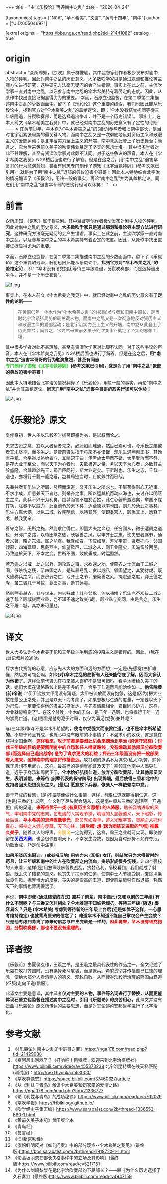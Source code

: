 +++
title = "由《乐毅论》再评南中之乱"
date = "2020-04-24"

[taxonomies]
tags = ["NGA", "伞木希美", "文言", "黄前十四年", "南中"]
author = ["UID:60504697"]

[extra]
original = "https://bbs.nga.cn/read.php?tid=21441082"
catalog = true
# origin 
abstract = "众所周知，《京吹》属于群像剧。其中监督等创作者极少发布对剧中人物的评判。因此对南中之乱的历史意义，大多数吹学家只是通过臆测和推论等主观方法进行研究，这种研究方法毫无疑问的会产生错谬。事实上在此之前，主流吹学家一直对南中之乱，以及参与南中之乱的伞木希美持有着否定的态度。因此，从原作中找出直接证据显得尤为的重要。      幸而，石原立也监督，在第二季第二集描述南中之乱的少数画面中，留下了《乐毅论》这个重要的线索，我们也因此能从乐毅论中，找到官方对“伞木希美之乱”的盖棺定论，即：“伞木没有结党抱团等待三年级隐退，分裂吹奏部，而是选择退出争斗，并不是一个历史错误”。        事实上，在本人前文《伞木希美之我见》中，就已经对南中之乱的历史意义有了定性的论断——  > 在黄前〇年，伞木作为“伞木希美之乱”的(被动)参与者和旧南中部长，是当时北宇治紧张局势的最关键人物。而南中之乱又是一次彻底地反对资历主义和散漫主义的爱部运动；是北宇治实力至上主义的开端，南中党从此登上了历史舞台；简言之，它为后来黄前久美子的吹奏伟业奠定了坚实的思想土壤。     其中很多学者对此不甚理解，甚至有资深吹学家对此颇不认同。对于这些争议的声音，本人在《伞木希美之我见》NGA楼后面也进行了解答。但是在这之后，用“南中之乱”迫害伞哥哥的行为愈演愈烈，甚至有同志专门制作了游戏《北宇治昆特牌》(参考文献已引用)，就是为了用“南中之乱”退部的典故迫害伞哥哥！      因此本人特地结合北宇治的情况翻译了《乐毅论》，用铁一般的事实，再论“南中之乱”并为其盖棺定论。同志们用“南中之乱”迫害伞哥哥的恶劣行径可以休矣！      "
+++

# 前言
  
众所周知，《京吹》属于群像剧。其中监督等创作者极少发布对剧中人物的评判。因此对南中之乱的历史意义，<span style="font-weight:bold">大多数吹学家只是通过臆测和推论等主观方法进行研究</span>，这种研究方法毫无疑问的会产生错谬。事实上在此之前，主流吹学家一直对南中之乱，以及参与南中之乱的伞木希美持有着否定的态度。因此，从原作中找出直接证据显得尤为的重要。  
  
幸而，石原立也监督，在第二季第二集描述南中之乱的少数画面中，留下了《乐毅论》这个重要的线索，我们也因此能从乐毅论中，<span style="font-weight:bold">找到官方对“伞木希美之乱”的盖棺定论</span>，即：“伞木没有结党抱团等待三年级隐退，分裂吹奏部，而是选择退出争斗，并不是一个历史错误”。  

![1.jpg](https://s2.loli.net/2023/04/30/dIRKr49othCDVgm.jpg)
  
事实上，在本人前文《伞木希美之我见》中，就已经对南中之乱的历史意义有了<span style="font-weight:bold">定性的论断</span>——

> 在黄前〇年，伞木作为“伞木希美之乱”的(被动)参与者和旧南中部长，是当时北宇治紧张局势的最关键人物。而南中之乱又是一次彻底地反对资历主义和散漫主义的爱部运动；是北宇治实力至上主义的开端，南中党从此登上了历史舞台；简言之，它为后来黄前久美子的吹奏伟业奠定了坚实的思想土壤。

  
其中很多学者对此不甚理解，甚至有资深吹学家对此颇不认同。对于这些争议的声音，本人在《伞木希美之我见》NGA楼后面也进行了解答。但是在这之后，<span style="font-weight:bold">用“南中之乱”迫害伞哥哥的行为愈演愈烈，甚至有同志<span style="color: limegreen;">专门制作了游戏《北宇治昆特牌》</span>(参考文献已引用)，就是为了用“南中之乱”退部的典故迫害伞哥哥！  
  
因此本人特地结合北宇治的情况翻译了《乐毅论》，用铁一般的事实，再论“南中之乱”并为其盖棺定论。<span style="font-weight:bold">同志们用“南中之乱”迫害伞哥哥的恶劣行径可以休矣！</span>  
  
![2.jpg](https://s2.loli.net/2023/04/30/LXsKJIpTr1Ztvce.jpg)
    
# 《乐毅论》原文
  
夏侯泰初，世人多以乐毅不时拔莒即墨为劣，是以叙而论之。  
  
夫求古贤之意，宜以大者远者先之，必迂廻而难通，然后已焉可也，今乐氏之趣或者其未尽乎，而多劣之。是使前贤失指于将来不亦惜哉，观乐生遗燕惠王书，其殆庶乎机，合乎道以终始者与，其喻昭王曰：伊尹放太甲而不疑，太甲受放而不怨，是存大业于至公，而以天下为心者也，夫欲极道之量，务以天下为心者，必致其主於盛隆，合其趣於先王，苟君臣同符，斯大业定矣。于斯时也，乐生之志，千载一遇也，亦将行千载一隆之道，岂其局迹当时，止於兼并而已哉。  
  
夫兼并者非乐生之所屑，强燕而废道，又非乐生之所求也。不屑苟得则心无近事，不求小成，斯意兼天下者也。则举齐之事，所以运其机而动四海也，夫讨齐以明燕主之义，此兵不兴于为利矣。围城而害不加於百姓，此仁心著於遐迩矣，举国不谋其功，除暴不以威力，此至德令於天下矣；迈全德以率列国，则几於汤武之事矣，乐生方恢大纲，以纵二城，牧民明信，以待其弊，使即墨莒人，顾仇其上，愿释干戈，赖我犹亲。  
  
善守之智，无所之施，然则求仁得仁，即墨大夫之义也，任穷则从，微子适周之道也，开弥广之路，以待田单之徒，长容善之风，以申齐士之志。使夫忠者遂节，通者义著，昭之东海，属之华裔。我泽如春，下应如草，道光宇宙，贤者托心，邻国倾慕，四海延颈，思戴燕主，仰望风声，二城必从，则王业隆矣，虽淹留於两邑，乃致速於天下，不幸之变，世所不图，败於垂成，时运固然。  
  
若乃逼之以威，劫之以兵，则攻取之事，求欲速之功，使燕齐之士流血于二城之间，侈杀伤之残，示四国之人，是纵暴易乱，贪以成私，邻国望之，其犹犲虎。既大堕称兵之义，而丧济弱之仁，亏齐士之节，废廉善之风，掩宏通之度，弃王德之隆，虽二城几于可拔，覇王之事，逝其远矣。  
  
然则燕虽兼齐，其与世主，何以殊哉？其与邻敌，何以相倾？乐生岂不知拔二城之速了哉？顾城拔而业乖，岂不知不速之致变(哉)，顾业乖与变同，由是言之，乐生之不屠二城，其亦未可量也。  
  
![3.jpg](https://s2.loli.net/2023/04/30/MEUmVqCPxgcJaLB.jpg) 
  
# 译文
世人大多认为伞木希美不能和三年级斗争到底的投降主义是错误的。因此，(我在此)记叙并论述他。  
  
探求古代贤能的心意，应该先从大的方面和远的方面想，一定是(先感觉)曲折难懂，然后方可领会啊。<span style="font-weight:bold">如今(对)伞木之乱的曲折有人还未能彻底了解，因而大多认为他错了</span>。这样让前代贤人在将来被人误解不是很可惜吗，看伞木赠给久美子的话，她们大概在谋略路线上是差不多的了，合乎于仁道而且能始终如一。<span style="font-weight:bold">他告喻黄(前)帝说</span>：“伊尹流放太甲而没有猜疑，太甲被流放而没有抱怨，这是(因为)把大业放在最公正之处，并且是以天下为考虑了。如果想极尽仁道的度量，一定要以天下为己任，一定要使得他的君主兴盛发达，与先君情趣相合，君臣同心协力，这样，大业就能稳定了”。在这个时候，伞木的志向，是千年一遇啊，也将推行千年一遇的崇高仁道。(这)哪里是他拘泥于时局，仅仅为满足(党争)兼并呢？  
  
与(三年级)争斗不是伞木所希望的，<span style="font-weight:bold">使南中党强大而废除仁道，也不是伞木所希望的</span>。不屑于苟且有成，也就心中没有眼前的小事情了；不渴求小的收获，这是意在获得全国金啊。<span style="font-weight:bold;color:red">这样看来，攻讦前辈是要借此机会来撼动北宇治 (的保守思想)；讨伐三年级的目的是要阐明南中的立场和任人唯贤路线；没有煽动其他部员分裂吹奏部 (而选择自己退出战争) 是为了谋求更大的利益；抨击三年级而没有把一般部员卷入进来，这样南中的理念将传播更远。</span>攻打别的派系不为谋求(私人)功劳，除掉保守思想不用武力，这样，最高尚的美德就能普及天下；率领其他南中人倡导仁道，近乎于商汤和周武王了，<span style="font-weight:bold">伞木恰好弘扬仁道，放弃分裂吹奏部，让其他部员安生，表明诚信，来等待 (前辈代表的保守阶级) 出现弊端，最后使得三香和北中的支持者回头怨恨资历主义，(最后) 愿意放下兵器，像亲人一样依赖南中党。</span>。  
  
善于守成的智慧，(是)不要随便做什么事情，这样，想要仁道就能得到仁道，这(也是)三香的仁义啊。仁义到了尽头就会随从，这是南中顺从三香的道理啊。开通更广阔的渠道，<span style="color:red"><span style="font-weight:bold">来等待优子一类 (有资历主义思想) 的人降服</span>，助长容纳进取的风气，申明南中党的志向。使忠诚的人实现节操，明理的人显著道义，天下昭彰，传给后世。<span style="font-weight:bold">伞木希美的恩泽就像春光</span>，部员就如春草，道义光耀宇宙，贤能之人托付真心，邻校之人倾心羡慕，天下向往，<span style="font-weight:bold">(最后都) 想 (因为团结又进取的气氛) 推戴久美子</span></span>。随着众人的呼声，<span style="color:orange">全国金</span>一定能得到，这样，霸王之业就可实现。即使停留在<span style="font-weight:bold;color:blue">关西大赛</span>，也会很快告喻天下。不幸发生变故，是因为当时形势不允许夺冠，功败垂成，乃是命中注定。  
  
<span style="font-weight:bold">如果用资历来逼迫，(或者相反地) 用实力来 (互相) 攻讦，则结党只为求得暂时的苟且，让三年级和南中的士人在吹奏部之内流血，拼杀形成很多伤残。</span>让四个强校的人来看，这样(是)用放纵残暴替换战乱，贪婪私利。邻校看到，我们就成了豺狼。既丢失了结党的意义，也丧失了扶弱的仁道，使南中士人节操受损，废除清廉优良作风。掩弃博大的度量，丧失的是崇高的王道，即使前辈能够自然退部，称霸天下的事情也背离很远了。
  
再说，<span style="font-weight:bold">南中即使 (通过结党的方式) 兼并了前辈，南中自己 (又和以前的三年级) 有什么不同呢？与三香又怎样相处？伞木难道不知结党顽抗，等待三年级 (隐退) 很容易么？只是 (伞木希美) 考虑到等待新的三年级上台后 (还是如优子这样，一心思考维持稳定) 也就背离原来的信念了； 难道伞木不知道不能自己掌权会产生变故？只是他考虑到背离了原来的信念与产生变故是一样的。<span style="color:red">因此说来，伞木没有结党抱团，分裂吹奏部，那也不是没有道理的。</span></span> 
  
# 译者按 
《乐毅论》由夏侯玄作，王羲之书。是王羲之最具代表性的作品之一。全文论述了乐毅在攻打齐国时，没有选择死斗屠城，而是退兵。希望贯彻并传播自己仁德的理念，使绝大部分人看清两方的德义，观敌自败。从而使得乐毅所治理的燕国由霸道(征服)走向王道(信服)。  
  
此译文主要是意译，其中译者<span style="font-weight:bold">仅对主要的人物，事件等名词进行了替换，从而更能体现石原立也监督在描述南中之乱时，引用《乐毅论》的良苦用心。</span>此译文并没有扭曲《乐毅论》原文所传达的主要思想，而是对其论述的安邦哲学进行了北宇治化。  
  
  
# 参考文献
1. 《《乐毅论》南中之乱非伞哥哥之罪》<https://nga.178.com/read.php?tid=21429688>
2. 《京阿尼出游戏了？《打响吧！昆特牌：欢迎来到北宇治棋牌社》<https://www.bilibili.com/video/av455373238>
北宇治昆特牌在线天梯匹配 (测试服)：<http://next.hyouka.ml:3000/>
3. 《京吹群像志》<https://space.bilibili.com/37460327/article>
4. 《从《利兹与青鸟》解读伞木希美和铠冢霙的爱情之路》<https://nga.178.com/read.php?tid=21236727>
5. 《论《利兹与青鸟》的成功秘诀》<https://www.bilibili.com/read/cv5702079>
6. 《京吹学报》<https://hibikilogy.github.io/>
7. 《吹学经史子集汇编》<https://www.saraba1st.com/2b/thread-1336553-680-1.html>
8. 《黄前久美子本纪》武田版全本  
9. 《青鸟经》  
10. 《誓言经》  
11. 《旧/新京吹经》  
12. 《旗帜鲜明反对《如何问责》中的部分观点--伞木希美之我见》(最终版)<https://bbs.saraba1st.com/2b/thread-1918723-1-1.html>
13. 《论高坂丽奈在部长失格事件中的立场及其影响》(最终版)<https://www.bilibili.com/read/cv5217151>
14. 《为什么剑崎梨梨花是北宇治吹奏部的下届部长？——驳《为什么历史选择了久石奏》》(最终版)<https://www.bilibili.com/read/cv4947159>

